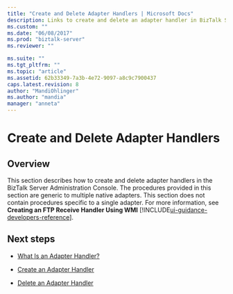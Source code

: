 ```yaml
---
title: "Create and Delete Adapter Handlers | Microsoft Docs"
description: Links to create and delete an adapter handler in BizTalk Server Administration
ms.custom: ""
ms.date: "06/08/2017"
ms.prod: "biztalk-server"
ms.reviewer: ""

ms.suite: ""
ms.tgt_pltfrm: ""
ms.topic: "article"
ms.assetid: 62b33349-7a3b-4e72-9097-a8c9c7900437
caps.latest.revision: 8
author: "MandiOhlinger"
ms.author: "mandia"
manager: "anneta"
---
```

# Create and Delete Adapter Handlers

## Overview
This section describes how to create and delete adapter handlers in the BizTalk Server Administration Console. The procedures provided in this section are generic to multiple native adapters. This section does not contain procedures specific to a single adapter. For more information, see **Creating an FTP Receive Handler Using WMI** [!INCLUDE[ui-guidance-developers-reference](../includes/ui-guidance-developers-reference.md)].
  
## Next steps
  
-   [What Is an Adapter Handler?](../core/what-is-an-adapter-handler.md)  
  
-   [Create an Adapter Handler](../core/how-to-create-an-adapter-handler.md)  
  
-   [Delete an Adapter Handler](../core/how-to-delete-an-adapter-handler.md)
